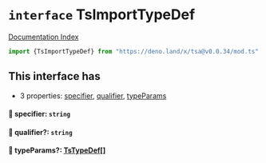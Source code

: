 # `interface` TsImportTypeDef

[Documentation Index](../README.md)

```ts
import {TsImportTypeDef} from "https://deno.land/x/tsa@v0.0.34/mod.ts"
```

## This interface has

- 3 properties:
[specifier](#-specifier-string),
[qualifier](#-qualifier-string),
[typeParams](#-typeparams-tstypedef)


#### 📄 specifier: `string`



#### 📄 qualifier?: `string`



#### 📄 typeParams?: [TsTypeDef](../type.TsTypeDef/README.md)\[]



